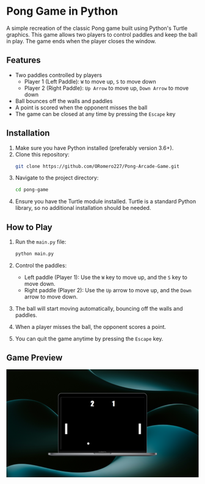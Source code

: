 # Pong Game in Python

A simple recreation of the classic Pong game built using Python's Turtle graphics. This game allows two players to control paddles and keep the ball in play. The game ends when the player closes the window.

## Features
- Two paddles controlled by players
  - Player 1 (Left Paddle): `W` to move up, `S` to move down
  - Player 2 (Right Paddle): `Up Arrow` to move up, `Down Arrow` to move down
- Ball bounces off the walls and paddles
- A point is scored when the opponent misses the ball
- The game can be closed at any time by pressing the `Escape` key

## Installation

1. Make sure you have Python installed (preferably version 3.6+).
2. Clone this repository:
    ```bash
    git clone https://github.com/ORomero227/Pong-Arcade-Game.git
    ```
3. Navigate to the project directory:
    ```bash
    cd pong-game
    ```
4. Ensure you have the Turtle module installed. Turtle is a standard Python library, so no additional installation should be needed.

## How to Play

1. Run the `main.py` file:
    ```bash
    python main.py
    ```
2. Control the paddles:
   - Left paddle (Player 1): Use the `W` key to move up, and the `S` key to move down.
   - Right paddle (Player 2): Use the `Up` arrow to move up, and the `Down` arrow to move down.

3. The ball will start moving automatically, bouncing off the walls and paddles.
4. When a player misses the ball, the opponent scores a point.
5. You can quit the game anytime by pressing the `Escape` key.

## Game Preview

![Pong Game Screenshot](PongArcadeGameSS.png)  <!-- Optional: Add a screenshot of your game -->
